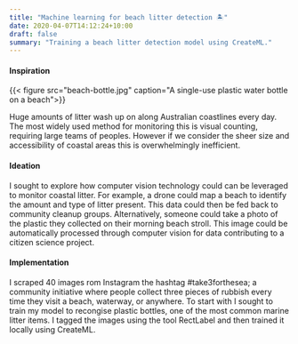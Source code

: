 ```yaml
---
title: "Machine learning for beach litter detection 🏝"
date: 2020-04-07T14:12:24+10:00
draft: false
summary: "Training a beach litter detection model using CreateML."
---
```


#### Inspiration

{{< figure src="beach-bottle.jpg" caption="A single-use plastic water bottle on a beach">}}

Huge amounts of litter wash up on along Australian coastlines every day. The most widely used method for monitoring this is visual counting, requiring large teams of peoples. However if we consider the sheer size and accessibility of coastal areas this is overwhelmingly inefficient. 


#### Ideation

I sought to explore how computer vision technology could can be leveraged to monitor coastal litter. For example, a drone could map a beach to identify the amount and type of litter present. This data could then be fed back to community cleanup groups. Alternatively, someone could take a photo of the plastic they collected on their morning beach stroll. This image could be automatically processed through computer vision for data contributing to a citizen science project.


#### Implementation
I scraped 40 images rom Instagram the hashtag #take3forthesea; a community initiative where people collect three pieces of rubbish every time they visit a beach, waterway, or anywhere. To start with I sought to train my model to recongise plastic bottles, one of the most common marine litter items. I tagged the images using the tool RectLabel and then trained it locally using CreateML.




